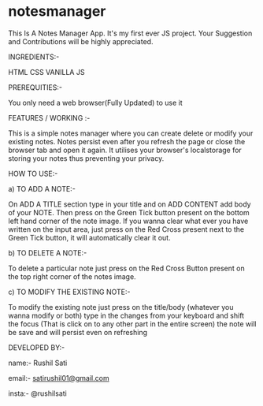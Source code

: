# notesmanager
This Is A Notes Manager App. It's my first ever JS project. Your Suggestion and Contributions will be highly appreciated.



INGREDIENTS:-

HTML
CSS
VANILLA JS



PREREQUITIES:-

You only need a web browser(Fully Updated) to use it



FEATURES / WORKING :-

This is a simple notes manager where you can create delete or modify your existing notes. Notes persist even after you refresh the page or close the browser tab and open it again. It utilises your browser's localstorage for storing your notes thus preventing your privacy.



HOW TO USE:-

a) TO ADD A NOTE:-

On ADD A TITLE section type in your title and on ADD CONTENT add body of your NOTE. Then press on the Green Tick button present on the bottom left hand corner of the note image. If you wanna clear what ever you have written on the input area, just press on the Red Cross present next to the Green Tick button, it will automatically clear it out.

b) TO DELETE A NOTE:-

To delete a particular note just press on the Red Cross Button present on the top right corner of the notes image.

c) TO MODIFY THE EXISTING NOTE:-

To modify the existing note just press on the title/body (whatever you wanna modify or both) type in the changes from your keyboard and shift the focus (That is click on to any other part in the entire screen) the note will be save and will persist even on refreshing




DEVELOPED BY:-

name:- Rushil Sati 

email:- satirushil01@gmail.com

insta:- @rushilsati
